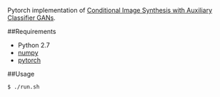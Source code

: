 Pytorch implementation of [Conditional Image Synthesis with Auxiliary Classifier GANs](https://arxiv.org/pdf/1610.09585.pdf).

##Requirements

- Python 2.7
- [numpy](http://www.numpy.org/)
- [pytorch](http://pytorch.org/)

##Usage

	$ ./run.sh

